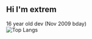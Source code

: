 <!--
**extrememine1/extrememine1** is a ✨ _special_ ✨ repository because its `README.md` (this file) appears on your GitHub profile.

Here are some ideas to get you started:

- 🔭 I’m currently working on ...
- 🌱 I’m currently learning ...
- 👯 I’m looking to collaborate on ...
- 🤔 I’m looking for help with ...
- 💬 Ask me about ...
- 📫 How to reach me: ...
- 😄 Pronouns: ...
- ⚡ Fun fact: ...
-->

## Hi I'm extrem  
16 year old dev (Nov 2009 bday)  
![Top Langs](https://github-readme-stats.vercel.app/api/top-langs/?username=extrememine1&layout=compact&theme=tokyonight)

